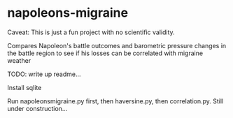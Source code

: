 # napoleons-migraine
Caveat: This is just a fun project with no scientific validity. 

 Compares Napoleon's battle outcomes and barometric pressure changes in the battle region to see if his losses can be correlated with migraine weather

TODO: write up readme...

Install sqlite

Run napoleonsmigraine.py first, then haversine.py, then correlation.py. Still under construction...

